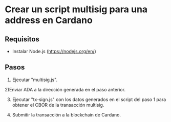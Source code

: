 # Crear un script multisig para una address en Cardano

Requisitos
----------

- Instalar Node.js (https://nodejs.org/en/)

Pasos
-----

1) Ejecutar "multisig.js".

2)Enviar ADA a la dirección generada en el paso anterior.

3) Ejecutar "tx-sign.js" con los datos generados en el script del paso 1 para obtener el CBOR de la transacción multisig.

4) Submitir la transacción a la blockchain de Cardano.
